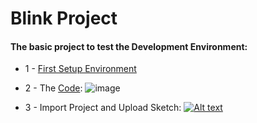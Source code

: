 # Blink Project

#### The basic project to test the Development Environment:

* 1 - [First Setup Environment](https://github.com/robsonoduarte/learn-arduino/tree/master/clion-arduino/example) 
* 2 - The [Code](https://github.com/robsonoduarte/learn-arduino/blob/master/arduino-courses/arduino-brazilian-course/blink/blink.ino):
![image](https://user-images.githubusercontent.com/797845/80540020-e17a6180-897e-11ea-980d-da335b217ade.png)

* 3 - Import Project and Upload Sketch:
[![Alt text](https://img.youtube.com/vi/4ZCBo1Cjdy0/0.jpg)](https://www.youtube.com/watch?v=4ZCBo1Cjdy0)


